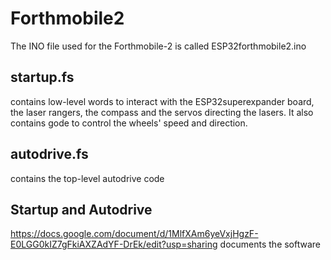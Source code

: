 # Forthmobile2
The INO file used for the Forthmobile-2 is called ESP32forthmobile2.ino
## startup.fs 
contains low-level words to interact with the ESP32superexpander board, the laser rangers, the compass and the servos directing the lasers.
It also contains gode to control the wheels' speed and direction.
## autodrive.fs
contains the top-level autodrive code

## Startup and Autodrive
https://docs.google.com/document/d/1MlfXAm6yeVxjHgzF-E0LGG0kIZ7gFkiAXZAdYF-DrEk/edit?usp=sharing
documents the software
